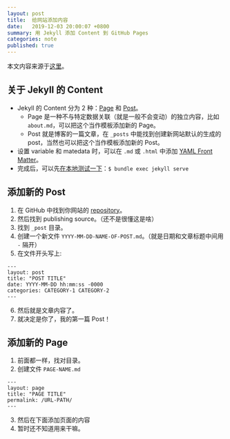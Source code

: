 ```yaml
---
layout: post
title:  给网站添加内容
date:   2019-12-03 20:00:07 +0800
summary: 用 Jekyll 添加 Content 到 GitHub Pages
categories: note
published: true
---
```


本文内容来源于[这里](https://help.github.com/en/github/working-with-github-pages/adding-content-to-your-github-pages-site-using-jekyll)。

## 关于 Jekyll 的 Content 
- Jekyll 的 Content 分为 2 种：[Page](https://jekyllrb.com/docs/pages/) 和 [Post](https://jekyllrb.com/docs/posts/)。
	- Page 是一种不与特定数据关联（就是一般不会变动）的独立内容，比如 `about.md`，可以把这个当作模板添加新的 Page。
	- Post 就是博客的一篇文章，在 `_posts` 中能找到创建新网站默认的生成的 post，当然也可以把这个当作模板添加新的 Post。
- 设置 variable 和 matedata 时，可以在 `.md` 或 `.html`  中添加 [YAML Front Matter]( https://jekyllrb.com/docs/front-matter/)。
- 完成后，可以先[在本地测试一下](https://help.github.com/en/github/working-with-github-pages/testing-your-github-pages-site-locally-with-jekyll)：`$ bundle exec jekyll serve`

## 添加新的 Post
1. 在 GitHub 中找到你网站的 [repository](https://github.com/fantasy-q/fantasy-q.github.io)。
2. 然后找到 publishing source。（还不是很懂这是啥）
3. 找到 `_post` 目录。
4. 创建一个新文件 `YYYY-MM-DD-NAME-OF-POST.md`。（就是日期和文章标题中间用 `-` 隔开）
5. 在文件开头写上:
```
---
layout: post
title: "POST TITLE"
date: YYYY-MM-DD hh:mm:ss -0000
categories: CATEGORY-1 CATEGORY-2
---
```
6. 然后就是文章内容了。
7. 就决定是你了，我的第一篇 Post！

## 添加新的 Page
1. 前面都一样，找对目录。
2. 创建文件 `PAGE-NAME.md`
```
---
layout: page
title: "PAGE TITLE"
permalink: /URL-PATH/
---
```
3. 然后在下面添加页面的内容
4. 暂时还不知道用来干嘛。